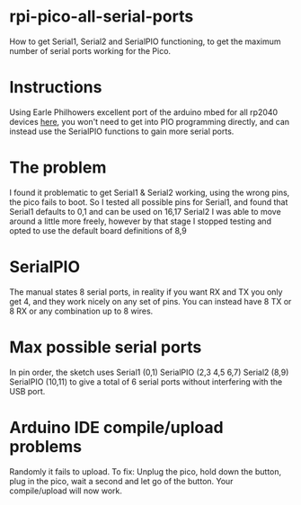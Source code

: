 # rpi-pico-all-serial-ports
How to get Serial1, Serial2 and SerialPIO functioning, to get the maximum number of serial ports working for the Pico.

# Instructions
Using Earle Philhowers excellent port of the arduino mbed for all rp2040 devices [here](https://learn.adafruit.com/rp2040-arduino-with-the-earlephilhower-core/installing-the-earlephilhower-core), you won't need to get into PIO programming directly, and can instead use the SerialPIO functions to gain more serial ports.

# The problem
I found it problematic to get Serial1 & Serial2 working, using the wrong pins, the pico fails to boot.
So I tested all possible pins for Serial1, and found that Serial1 defaults to 0,1 and can be used on 16,17
Serial2 I was able to move around a little more freely, however by that stage I stopped testing and opted to use the default board definitions of 8,9

# SerialPIO
The manual states 8 serial ports, in reality if you want RX and TX you only get 4, and they work nicely on any set of pins.
You can instead have 8 TX or 8 RX or any combination up to 8 wires.

# Max possible serial ports
In pin order, the sketch uses Serial1 (0,1) SerialPIO (2,3 4,5 6,7) Serial2 (8,9) SerialPIO (10,11) to give a total of 6 serial ports without interfering with the USB port.

# Arduino IDE compile/upload problems
Randomly it fails to upload. To fix: Unplug the pico, hold down the button, plug in the pico, wait a second and let go of the button.
Your compile/upload will now work.
